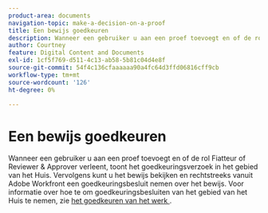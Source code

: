```yaml
---
product-area: documents
navigation-topic: make-a-decision-on-a-proof
title: Een bewijs goedkeuren
description: Wanneer een gebruiker u aan een proef toevoegt en of de rol Fiatteur of Reviewer & Approver verleent, toont het goedkeuringsverzoek in het gebied van het Huis. Vervolgens kunt u het bewijs bekijken en rechtstreeks vanuit Adobe Workfront een goedkeuringsbesluit nemen over het bewijs. Voor informatie over hoe te om goedkeuringsbesluiten van het gebied van het Huis te nemen, zie het Goedkeuren van het werk.
author: Courtney
feature: Digital Content and Documents
exl-id: 1cf5f769-d511-4c13-ab58-5b81c04d4e8f
source-git-commit: 54f4c136cfaaaaaa90a4fc64d3ffd06816cff9cb
workflow-type: tm+mt
source-wordcount: '126'
ht-degree: 0%

---
```


# Een bewijs goedkeuren

Wanneer een gebruiker u aan een proef toevoegt en of de rol Fiatteur of Reviewer &amp; Approver verleent, toont het goedkeuringsverzoek in het gebied van het Huis. Vervolgens kunt u het bewijs bekijken en rechtstreeks vanuit Adobe Workfront een goedkeuringsbesluit nemen over het bewijs. Voor informatie over hoe te om goedkeuringsbesluiten van het gebied van het Huis te nemen, zie [ het goedkeuren van het werk ](../../../../review-and-approve-work/manage-approvals/approving-work.md).
